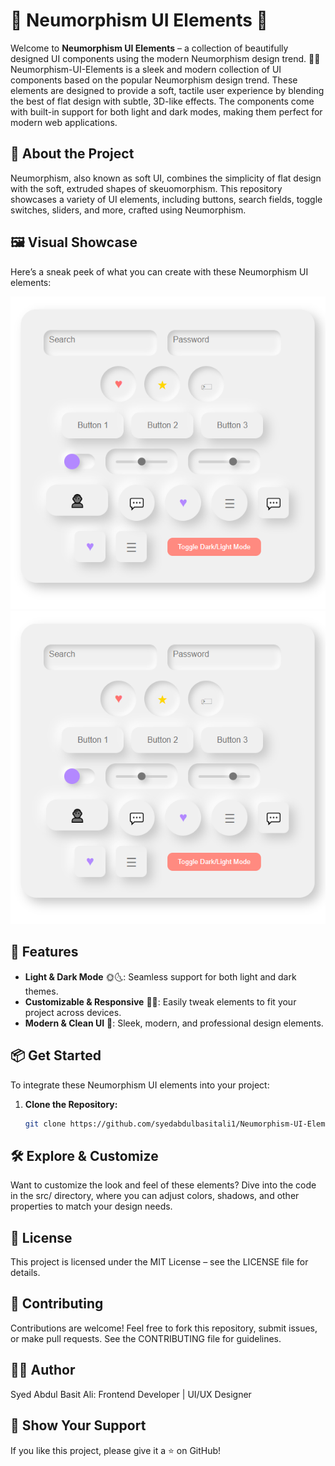 # 🌟 Neumorphism UI Elements 🌟
Welcome to **Neumorphism UI Elements** – a collection of beautifully designed UI components using the modern Neumorphism design trend. 🎨✨
Neumorphism-UI-Elements is a sleek and modern collection of UI components based on the popular Neumorphism design trend. These elements are designed to provide a soft, tactile user experience by blending the best of flat design with subtle, 3D-like effects. The components come with built-in support for both light and dark modes, making them perfect for modern web applications.


## 🚀 About the Project

Neumorphism, also known as soft UI, combines the simplicity of flat design with the soft, extruded shapes of skeuomorphism. This repository showcases a variety of UI elements, including buttons, search fields, toggle switches, sliders, and more, crafted using Neumorphism.

## 🖼️ Visual Showcase

Here’s a sneak peek of what you can create with these Neumorphism UI elements:

<!-- Replace with screenshots of your UI elements -->
![Light Mode Preview](/Neumorphism-UI-elements-images/Neumorphism-Light-Mode.PNG)
![Dark Mode Preview](/Neumorphism-UI-elements-images/Neumorphism-Light-Mode.PNG)


## 🎯 Features

- **Light & Dark Mode** 🌞🌜: Seamless support for both light and dark themes.
- **Customizable & Responsive** 🎨📱: Easily tweak elements to fit your project across devices.
- **Modern & Clean UI** 💎: Sleek, modern, and professional design elements.

## 📦 Get Started

To integrate these Neumorphism UI elements into your project:

1. **Clone the Repository:**
   ```bash
   git clone https://github.com/syedabdulbasitali1/Neumorphism-UI-Elements.git

## 🛠️ Explore & Customize
Want to customize the look and feel of these elements? Dive into the code in the src/ directory, where you can adjust colors, shadows, and other properties to match your design needs.

## 📜 License
This project is licensed under the MIT License – see the LICENSE file for details.

## 🤝 Contributing
Contributions are welcome! Feel free to fork this repository, submit issues, or make pull requests. See the CONTRIBUTING file for guidelines.

## 🧑‍💻 Author
Syed Abdul Basit Ali:
Frontend Developer | UI/UX Designer

## 🌟 Show Your Support
If you like this project, please give it a ⭐️ on GitHub!

